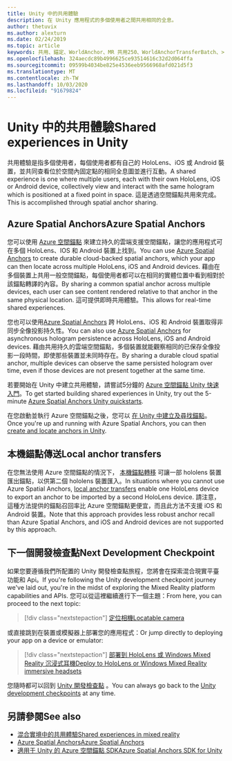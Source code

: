```yaml
---
title: Unity 中的共用體驗
description: 在 Unity 應用程式的多個使用者之間共用相同的全息。
author: thetuvix
ms.author: alexturn
ms.date: 02/24/2019
ms.topic: article
keywords: 共用、錨定、WorldAnchor、MR 共用250、WorldAnchorTransferBatch、>spatialperception、Azure、Azure 空間錨點、ASA
ms.openlocfilehash: 324aecdc89b4996625ce93514616c32d2d064ffa
ms.sourcegitcommit: 09599b4034be825e4536eeb9566968afd021d5f3
ms.translationtype: MT
ms.contentlocale: zh-TW
ms.lasthandoff: 10/03/2020
ms.locfileid: "91679824"
---
```

# <a name="shared-experiences-in-unity"></a><span data-ttu-id="ab693-104">Unity 中的共用體驗</span><span class="sxs-lookup"><span data-stu-id="ab693-104">Shared experiences in Unity</span></span>

<span data-ttu-id="ab693-105">共用體驗是指多個使用者，每個使用者都有自己的 HoloLens、iOS 或 Android 裝置，並共同查看位於空間內固定點的相同全息圖並進行互動。</span><span class="sxs-lookup"><span data-stu-id="ab693-105">A shared experience is one where multiple users, each with their own HoloLens, iOS or Android device, collectively view and interact with the same hologram which is positioned at a fixed point in space.</span></span> <span data-ttu-id="ab693-106">這是透過空間錨點共用來完成。</span><span class="sxs-lookup"><span data-stu-id="ab693-106">This is accomplished through spatial anchor sharing.</span></span>

## <a name="azure-spatial-anchors"></a><span data-ttu-id="ab693-107">Azure Spatial Anchors</span><span class="sxs-lookup"><span data-stu-id="ab693-107">Azure Spatial Anchors</span></span>

<span data-ttu-id="ab693-108">您可以使用 <a href="https://docs.microsoft.com/azure/spatial-anchors/overview" target="_blank">Azure 空間錨點</a> 來建立持久的雲端支援空間錨點，讓您的應用程式可在多個 HoloLens、IOS 和 Android 裝置上找到。</span><span class="sxs-lookup"><span data-stu-id="ab693-108">You can use <a href="https://docs.microsoft.com/azure/spatial-anchors/overview" target="_blank">Azure Spatial Anchors</a> to create durable cloud-backed spatial anchors, which your app can then locate across multiple HoloLens, iOS and Android devices.</span></span>  <span data-ttu-id="ab693-109">藉由在多個裝置上共用一般空間錨點，每個使用者都可以在相同的實體位置中看到相對於該錨點轉譯的內容。</span><span class="sxs-lookup"><span data-stu-id="ab693-109">By sharing a common spatial anchor across multiple devices, each user can see content rendered relative to that anchor in the same physical location.</span></span>  <span data-ttu-id="ab693-110">這可提供即時共用體驗。</span><span class="sxs-lookup"><span data-stu-id="ab693-110">This allows for real-time shared experiences.</span></span>

<span data-ttu-id="ab693-111">您也可以使用<a href="https://docs.microsoft.com/azure/spatial-anchors/overview" target="_blank">Azure Spatial Anchors</a> 跨 HoloLens、iOS 和 Android 裝置取得非同步全像投影持久性。</span><span class="sxs-lookup"><span data-stu-id="ab693-111">You can also use <a href="https://docs.microsoft.com/azure/spatial-anchors/overview" target="_blank">Azure Spatial Anchors</a> for asynchronous hologram persistence across HoloLens, iOS and Android devices.</span></span>  <span data-ttu-id="ab693-112">藉由共用持久的雲端空間錨點，多個裝置就能觀察相同的已保存全像投影一段時間，即使那些裝置並未同時存在。</span><span class="sxs-lookup"><span data-stu-id="ab693-112">By sharing a durable cloud spatial anchor, multiple devices can observe the same persisted hologram over time, even if those devices are not present together at the same time.</span></span>

<span data-ttu-id="ab693-113">若要開始在 Unity 中建立共用體驗，請嘗試5分鐘的 <a href="https://docs.microsoft.com/azure/spatial-anchors/unity-overview" target="_blank">Azure 空間錨點 Unity 快速入門</a>。</span><span class="sxs-lookup"><span data-stu-id="ab693-113">To get started building shared experiences in Unity, try out the 5-minute <a href="https://docs.microsoft.com/azure/spatial-anchors/unity-overview" target="_blank">Azure Spatial Anchors Unity quickstarts</a>.</span></span>

<span data-ttu-id="ab693-114">在您啟動並執行 Azure 空間錨點之後，您可以 <a href="https://docs.microsoft.com/azure/spatial-anchors/concepts/create-locate-anchors-unity" target="_blank">在 Unity 中建立及尋找錨點</a>。</span><span class="sxs-lookup"><span data-stu-id="ab693-114">Once you're up and running with Azure Spatial Anchors, you can then <a href="https://docs.microsoft.com/azure/spatial-anchors/concepts/create-locate-anchors-unity" target="_blank">create and locate anchors in Unity</a>.</span></span>

## <a name="local-anchor-transfers"></a><span data-ttu-id="ab693-115">本機錨點傳送</span><span class="sxs-lookup"><span data-stu-id="ab693-115">Local anchor transfers</span></span>

<span data-ttu-id="ab693-116">在您無法使用 Azure 空間錨點的情況下， [本機錨點轉移](../../out-of-scope/local-anchor-transfers-in-unity.md) 可讓一部 hololens 裝置匯出錨點，以供第二個 hololens 裝置匯入。</span><span class="sxs-lookup"><span data-stu-id="ab693-116">In situations where you cannot use Azure Spatial Anchors, [local anchor transfers](../../out-of-scope/local-anchor-transfers-in-unity.md) enable one HoloLens device to export an anchor to be imported by a second HoloLens device.</span></span>  <span data-ttu-id="ab693-117">請注意，這種方法提供的錨點召回率比 Azure 空間錨點更便宜，而且此方法不支援 iOS 和 Android 裝置。</span><span class="sxs-lookup"><span data-stu-id="ab693-117">Note that this approach provides less robust anchor recall than Azure Spatial Anchors, and iOS and Android devices are not supported by this approach.</span></span>

## <a name="next-development-checkpoint"></a><span data-ttu-id="ab693-118">下一個開發檢查點</span><span class="sxs-lookup"><span data-stu-id="ab693-118">Next Development Checkpoint</span></span>

<span data-ttu-id="ab693-119">如果您要遵循我們所配置的 Unity 開發檢查點旅程，您將會在探索混合現實平臺功能和 Api。</span><span class="sxs-lookup"><span data-stu-id="ab693-119">If you're following the Unity development checkpoint journey we've laid out, you're in the midst of exploring the Mixed Reality platform capabilities and APIs.</span></span> <span data-ttu-id="ab693-120">您可以從這裡繼續進行下一個主題：</span><span class="sxs-lookup"><span data-stu-id="ab693-120">From here, you can proceed to the next topic:</span></span>

> [!div class="nextstepaction"]
> [<span data-ttu-id="ab693-121">定位相機</span><span class="sxs-lookup"><span data-stu-id="ab693-121">Locatable camera</span></span>](locatable-camera-in-unity.md)

<span data-ttu-id="ab693-122">或直接跳到在裝置或模擬器上部署您的應用程式：</span><span class="sxs-lookup"><span data-stu-id="ab693-122">Or jump directly to deploying your app on a device or emulator:</span></span>

> [!div class="nextstepaction"]
> [<span data-ttu-id="ab693-123">部署到 HoloLens 或 Windows Mixed Reality 沉浸式耳機</span><span class="sxs-lookup"><span data-stu-id="ab693-123">Deploy to HoloLens or Windows Mixed Reality immersive headsets</span></span>](../platform-capabilities-and-apis/using-visual-studio.md)

<span data-ttu-id="ab693-124">您隨時都可以回到 [Unity 開發檢查點](unity-development-overview.md#3-platform-capabilities-and-apis) 。</span><span class="sxs-lookup"><span data-stu-id="ab693-124">You can always go back to the [Unity development checkpoints](unity-development-overview.md#3-platform-capabilities-and-apis) at any time.</span></span>

## <a name="see-also"></a><span data-ttu-id="ab693-125">另請參閱</span><span class="sxs-lookup"><span data-stu-id="ab693-125">See also</span></span>
* [<span data-ttu-id="ab693-126">混合實境中的共用體驗</span><span class="sxs-lookup"><span data-stu-id="ab693-126">Shared experiences in mixed reality</span></span>](../platform-capabilities-and-apis/shared-experiences-in-mixed-reality.md)
* <span data-ttu-id="ab693-127"><a href="https://docs.microsoft.com/azure/spatial-anchors" target="_blank">Azure Spatial Anchors</a></span><span class="sxs-lookup"><span data-stu-id="ab693-127"><a href="https://docs.microsoft.com/azure/spatial-anchors" target="_blank">Azure Spatial Anchors</a></span></span>
* <span data-ttu-id="ab693-128"><a href="https://docs.microsoft.com/dotnet/api/Microsoft.Azure.SpatialAnchors" target="_blank">適用于 Unity 的 Azure 空間錨點 SDK</a></span><span class="sxs-lookup"><span data-stu-id="ab693-128"><a href="https://docs.microsoft.com/dotnet/api/Microsoft.Azure.SpatialAnchors" target="_blank">Azure Spatial Anchors SDK for Unity</a></span></span>
